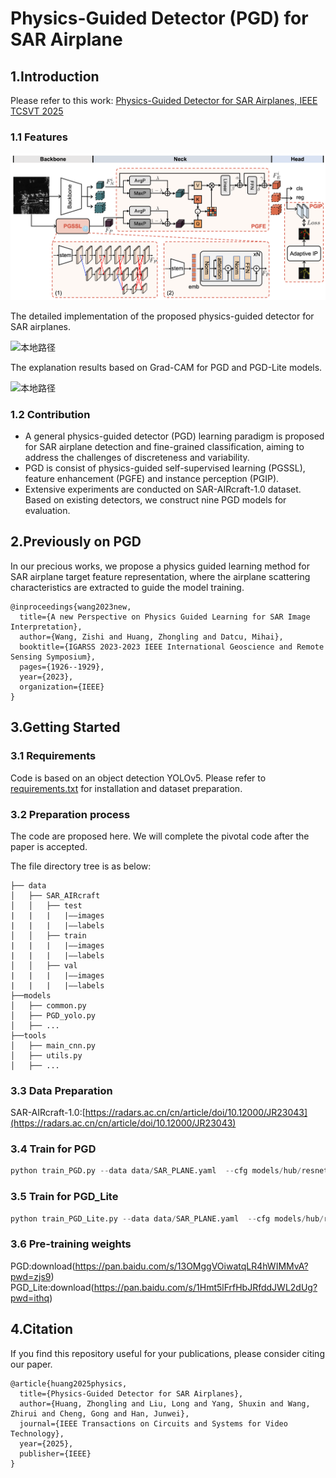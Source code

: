 Physics-Guided Detector (PGD) for SAR Airplane
==== 
1.Introduction  
------- 
Please refer to this work: [Physics-Guided Detector for SAR Airplanes, IEEE TCSVT 2025](https://ieeexplore.ieee.org/abstract/document/11079686)

### 1.1 Features
![本地路径](data/images/fig_pgdet.png)

The detailed implementation of the proposed physics-guided detector for SAR airplanes.

![本地路径](data/images/fig_pgdlite_exp.png)

The explanation results based on Grad-CAM for PGD and PGD-Lite models.

![本地路径](data/images/fig_IPexp.png)



### 1.2 Contribution
* A general physics-guided detector (PGD) learning paradigm is proposed for SAR airplane detection and fine-grained classification, aiming to address the challenges of discreteness and variability.
* PGD is consist of physics-guided self-supervised learning (PGSSL), feature enhancement (PGFE) and instance perception (PGIP).
* Extensive experiments are conducted on SAR-AIRcraft-1.0 dataset. Based on existing detectors, we construct nine PGD models for evaluation.

2.Previously on PGD
------- 
In our precious works, we propose a physics guided learning method for SAR airplane target feature representation, where the airplane scattering characteristics are extracted to guide the model training.

```
@inproceedings{wang2023new,
  title={A new Perspective on Physics Guided Learning for SAR Image Interpretation},
  author={Wang, Zishi and Huang, Zhongling and Datcu, Mihai},
  booktitle={IGARSS 2023-2023 IEEE International Geoscience and Remote Sensing Symposium},
  pages={1926--1929},
  year={2023},
  organization={IEEE}
}
```

3.Getting Started
------- 
### 3.1 Requirements
Code is based on an  object detection YOLOv5. Please refer to [requirements.txt](https://github.com/ultralytics/yolov5/blob/master/requirements.txt) for installation and dataset preparation.

### 3.2 Preparation process
The code are proposed here. We will complete the pivotal code after the paper is accepted.

The file directory tree is as below:
```
├── data
│   ├── SAR_AIRcraft
│   │   ├── test
|   |   |   |——images
|   |   |   |——labels
│   │   ├── train
|   |   |   |——images
|   |   |   |——labels
│   │   ├── val
|   |   |   |——images
|   |   |   |——labels
├──models
│   ├── common.py
│   ├── PGD_yolo.py
│   ├── ...
├──tools
│   ├── main_cnn.py
│   ├── utils.py
│   ├── ...
```

### 3.3 Data Preparation
SAR-AIRcraft-1.0:[https://radars.ac.cn/cn/article/doi/10.12000/JR23043](https://radars.ac.cn/cn/article/doi/10.12000/JR23043)

### 3.4 Train for PGD
```python
python train_PGD.py --data data/SAR_PLANE.yaml  --cfg models/hub/resnet18_RepPAN.yaml  --hyp data/hyps/hyp_SARPLANE.yaml 
```

### 3.5 Train for PGD_Lite
```python
python train_PGD_Lite.py --data data/SAR_PLANE.yaml  --cfg models/hub/resnet18_RepPAN.yaml  --hyp data/hyps/hyp_SARPLANE.yaml 
```

### 3.6 Pre-training weights
PGD:download(https://pan.baidu.com/s/13OMggVOiwatqLR4hWIMMvA?pwd=zjs9)
PGD_Lite:download(https://pan.baidu.com/s/1Hmt5lFrfHbJRfddJWL2dUg?pwd=ithq)

4.Citation
------- 
If you find this repository useful for your publications, please consider citing our paper.

```
@article{huang2025physics,
  title={Physics-Guided Detector for SAR Airplanes},
  author={Huang, Zhongling and Liu, Long and Yang, Shuxin and Wang, Zhirui and Cheng, Gong and Han, Junwei},
  journal={IEEE Transactions on Circuits and Systems for Video Technology},
  year={2025},
  publisher={IEEE}
}
```
